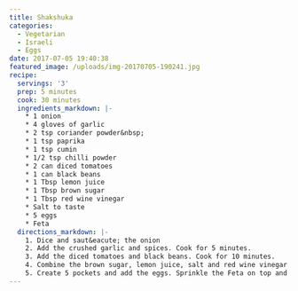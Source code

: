 ```yaml
---
title: Shakshuka
categories:
  - Vegetarian
  - Israeli
  - Eggs
date: 2017-07-05 19:40:38
featured_image: /uploads/img-20170705-190241.jpg
recipe:
  servings: '3'
  prep: 5 minutes
  cook: 30 minutes
  ingredients_markdown: |-
    * 1 onion
    * 4 gloves of garlic
    * 2 tsp coriander powder&nbsp;
    * 1 tsp paprika
    * 1 tsp cumin
    * 1/2 tsp chilli powder
    * 2 can diced tomatoes
    * 1 can black beans
    * 1 Tbsp lemon juice
    * 1 Tbsp brown sugar
    * 1 Tbsp red wine vinegar
    * Salt to taste
    * 5 eggs
    * Feta
  directions_markdown: |-
    1. Dice and saut&eacute; the onion
    2. Add the crushed garlic and spices. Cook for 5 minutes.
    3. Add the diced tomatoes and black beans. Cook for 10 minutes.
    4. Combine the brown sugar, lemon juice, salt and red wine vinegar.
    5. Create 5 pockets and add the eggs. Sprinkle the Feta on top and cover until the eggs are cooked.
---
```



